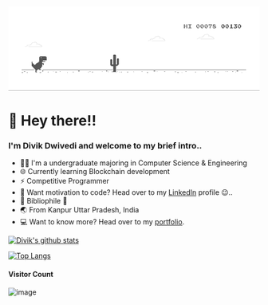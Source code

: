 ![image](https://github.com/itsdivik/itsdivik/blob/master/dino.gif)

# 👋 Hey there!!
### I'm Divik Dwivedi and welcome to my brief intro..
* 👨‍💻 I'm a undergraduate majoring in Computer Science & Engineering
* 🌐 Currently learning Blockchain development
* ⚡ Competitive Programmer
* 💪 Want motivation to code? Head over to my [LinkedIn](https://www.linkedin.com/in/itsdivik/) profile 😉..
* 📖 Bibliophile 💖
* 🌏 From Kanpur Uttar Pradesh, India
* 💻 Want to know more? Head over to my [portfolio](https://www.divik.site).
  
[![Divik's github stats](https://github-readme-stats.vercel.app/api?username=itsdivik&count_private=true&show_icons=true)](https://github.com/itsdivik)

[![Top Langs](https://github-readme-stats.vercel.app/api/top-langs/?username=itsdivik&layout=compact)](https://github.com/itsdivik)

#### Visitor Count
![image](https://profile-counter.glitch.me/itsdivik/count.svg)
